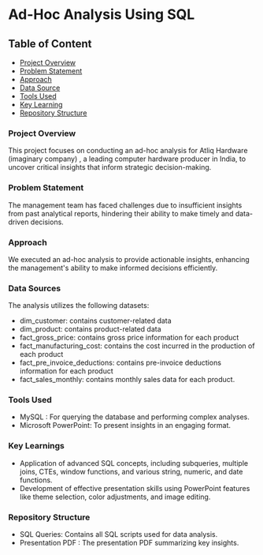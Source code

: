 # Ad-Hoc Analysis Using SQL

## Table of Content

- [Project Overview](#project-overview)
- [Problem Statement](#problem-statement)
- [Approach](#approach)
- [Data Source](#data-sources)
- [Tools Used](#tools-used)
- [Key Learning](#key-learnings)
- [Repository Structure](#repository-structure)


### Project Overview
This project focuses on conducting an ad-hoc analysis for Atliq Hardware (imaginary company) , a leading computer hardware producer in India, to uncover critical insights that inform strategic decision-making.

### Problem Statement
The management team has faced challenges due to insufficient insights from past analytical reports, hindering their ability to make timely and data-driven decisions.

### Approach
We executed an ad-hoc analysis to provide actionable insights, enhancing the management's ability to make informed decisions efficiently.

### Data Sources
The analysis utilizes the following datasets:
- dim_customer: contains customer-related data
- dim_product: contains product-related data
- fact_gross_price: contains gross price information for each product
- fact_manufacturing_cost: contains the cost incurred in the production of each product
- fact_pre_invoice_deductions: contains pre-invoice deductions information for each product
- fact_sales_monthly: contains monthly sales data for each product.

### Tools Used

- MySQL : For querying the database and performing complex analyses.
- Microsoft PowerPoint: To present insights in an engaging format.
  
### Key Learnings
- Application of advanced SQL concepts, including subqueries, multiple joins, CTEs, window functions, and various string, numeric, and date functions.
- Development of effective presentation skills using PowerPoint features like theme selection, color adjustments, and image editing.

### Repository Structure
- SQL Queries: Contains all SQL scripts used for data analysis.
- Presentation PDF : The presentation PDF summarizing key insights.

